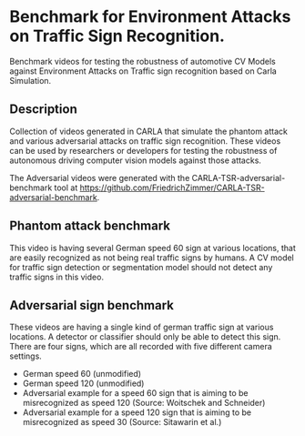 # Benchmark for Environment Attacks on Traffic Sign Recognition.
Benchmark videos for testing the robustness of automotive CV Models against Environment Attacks on Traffic sign recognition based on Carla Simulation.

## Description
Collection of videos generated in CARLA that simulate the phantom attack and various adversarial attacks on traffic sign recognition. These videos can be used by researchers or developers for testing the robustness of autonomous driving computer vision models against those attacks.

The Adversarial videos were generated with the CARLA-TSR-adversarial-benchmark tool at https://github.com/FriedrichZimmer/CARLA-TSR-adversarial-benchmark.

## Phantom attack benchmark
This video is having several German speed 60 sign at various locations, that are easily recognized as not being real traffic signs by humans. A CV model for traffic sign detection or segmentation model should not detect any traffic signs in this video.

## Adversarial sign benchmark
These videos are having a single kind of german traffic sign at various locations. A detector or classifier should only be able to detect this sign. There are four signs, which are all recorded with five different camera settings.

- German speed 60 (unmodified)
- German speed 120 (unmodified)
- Adversarial example for a speed 60 sign that is aiming to be misrecognized as speed 120 (Source: Woitschek and Schneider)
- Adversarial example for a speed 120 sign that is aiming to be misrecognized as speed 30 (Source: Sitawarin et al.)